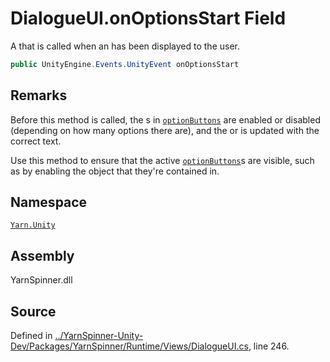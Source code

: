 # DialogueUI.onOptionsStart Field

A <see cref="!:UnityEngine.Events.UnityEvent"></see> that is called
when an <see cref="!:OptionSet"></see> has been displayed to the user.


```csharp
public UnityEngine.Events.UnityEvent onOptionsStart
```
## Remarks

Before this method is called, the <see cref="!:Button"></see>s in [`optionButtons`](/api/csharp/yarn.unity/dialogueui.optionbuttons.md) are enabled or disabled (depending on
how many options there are), and the <see cref="!:Text"></see> or <see cref="!:TMPro.TextMeshProUGUI"></see> is updated with the correct
text.

Use this method to ensure that the active [`optionButtons`](/api/csharp/yarn.unity/dialogueui.optionbuttons.md)s are visible, such as by enabling the
object that they're contained in.




## Namespace
[`Yarn.Unity`](/api/csharp/yarn.unity/README.md)

## Assembly
YarnSpinner.dll

## Source
Defined in [../YarnSpinner-Unity-Dev/Packages/YarnSpinner/Runtime/Views/DialogueUI.cs](https://github.com/YarnSpinnerTool/YarnSpinner-Unity//blob/develop/Runtime/Views/DialogueUI.cs#L246), line 246.
